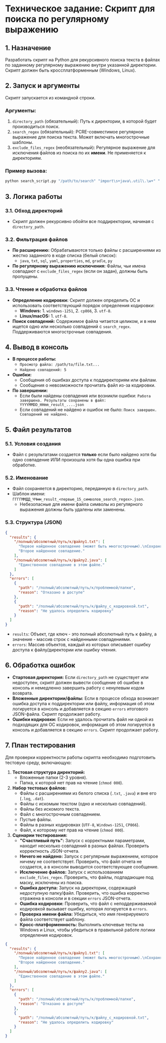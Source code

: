 # Техническое задание: Скрипт для поиска по регулярному выражению

## 1. Назначение

Разработать скрипт на Python для рекурсивного поиска текста в файлах по заданному регулярному выражению внутри указанной директории. Скрипт должен быть кроссплатформенным (Windows, Linux).

## 2. Запуск и аргументы

Скрипт запускается из командной строки.

### Аргументы:

1.  `directory_path` (обязательный): Путь к директории, в которой будет производиться поиск.
2.  `search_regex` (обязательный): PCRE-совместимое регулярное выражение для поиска текста. Может включать многострочные шаблоны.
3.  `exclude_files_regex` (необязательный): Регулярное выражение для исключения файлов из поиска по их **имени**. Не применяется к директориям.

### Пример вызова:

```bash
python search_script.py "/path/to/search" "import\s+java\.util\.\w+" ".*\.log"
```

## 3. Логика работы

### 3.1. Обход директорий

- Скрипт должен рекурсивно обойти все поддиректории, начиная с `directory_path`.

### 3.2. Фильтрация файлов

- **По расширению:** Обрабатываются только файлы с расширениями из жестко заданного в коде списка (белый список):
  - `java`, `txt`, `sql`, `yaml`, `properties`, `md`, `gradle`, `py`
- **По регулярному выражению исключения:** Файлы, чьи имена совпадают с `exclude_files_regex` (если он задан), должны быть пропущены.

### 3.3. Чтение и обработка файлов

- **Определение кодировки:** Скрипт должен определить ОС и использовать соответствующий порядок определения кодировки:
  - **Windows:** 1. `windows-1251`, 2. `cp866`, 3. `utf-8`.
  - **Linux/macOS:** 1. `utf-8`.
- **Поиск совпадений:** Содержимое файла читается целиком, и в нем ищется одно или несколько совпадений с `search_regex`. Поддерживаются многострочные совпадения.

## 4. Вывод в консоль

- **В процессе работы:**
  - `Просмотр файла: /path/to/file.txt...`
  - `Найдено совпадений: 5`
- **Ошибки:**
  - Сообщения об ошибках доступа к поддиректориям или файлам.
  - Сообщения о невозможности прочитать файл из-за кодировки.
- **По завершении:**
  - Если были найдены совпадения или возникли ошибки: `Работа завершена. Результаты сохранены в файл: YYYYMMDD_HHmm_result_....json`
  - Если совпадений не найдено и ошибок не было: `Поиск завершен. Совпадений не найдено.`

## 5. Файл результатов

### 5.1. Условия создания

- Файл с результатами создается **только** если было найдено хотя бы одно совпадение ИЛИ произошла хотя бы одна ошибка при обработке.

### 5.2. Именование

- Файл сохраняется в директорию, переданную в `directory_path`.
- Шаблон имени: `ГГГГММДД_ЧЧмм_result_<первые_15_символов_search_regex>.json`.
  - Небезопасные для имени файла символы из регулярного выражения должны быть удалены или заменены.

### 5.3. Структура (JSON)

```json
{
  "results": {
    "/полный/абсолютный/путь/к/файлу1.txt": [
      "Первое найденное совпадение (может быть многострочным).\nСохраняются все переносы строк.",
      "Второе найденное совпадение."
    ],
    "/полный/абсолютный/путь/к/файлу2.java": [
      "Единственное совпадение в этом файле."
    ]
  },
  "errors": [
    {
      "path": "/полный/абсолютный/путь/к/проблемной/папке",
      "reason": "Отказано в доступе"
    },
    {
      "path": "/полный/абсолютный/путь/к/файлу_с_кодировкой.txt",
      "reason": "Не удалось определить кодировку"
    }
  ]
}
```
- `results`: Объект, где ключ - это полный абсолютный путь к файлу, а значение - массив строк с найденными совпадениями.
- `errors`: Массив объектов, каждый из которых описывает ошибку доступа к файлу/директории или ошибку чтения.

## 6. Обработка ошибок

- **Стартовая директория:** Если `directory_path` не существует или недоступен, скрипт должен вывести сообщение об ошибке в консоль и немедленно завершить работу с ненулевым кодом возврата.
- **Вложенные директории/файлы:** Если в процессе обхода возникает ошибка доступа к поддиректории или файлу, информация об этом логируется в консоль и добавляется в секцию `errors` итогового JSON-файла. Скрипт продолжает работу.
- **Ошибки кодировки:** Если не удалось прочитать файл ни одной из подходящих для ОС кодировок, информация об этом логируется в консоль и добавляется в секцию `errors`. Скрипт продолжает работу.

## 7. План тестирования

Для проверки корректности работы скрипта необходимо подготовить тестовую среду, включающую:

1.  **Тестовая структура директорий:**
    - Вложенные папки (2-3 уровня).
    - Папка, к которой нет прав на чтение (`chmod 000`).
2.  **Набор тестовых файлов:**
    - Файлы с расширениями из белого списка (`.txt`, `.java`) и вне его (`.log`, `.dat`).
    - Файлы с искомым текстом (одно и несколько совпадений).
    - Файлы без искомого текста.
    - Файл с многострочным совпадением.
    - Пустые файлы.
    - Файлы в разных кодировках (`UTF-8`, `Windows-1251`, `CP866`).
    - Файл, к которому нет прав на чтение (`chmod 000`).
3.  **Сценарии тестирования:**
    - **"Счастливый путь":** Запуск с корректными параметрами, находит несколько совпадений в разных файлах. Проверить корректность JSON-отчета.
    - **Ничего не найдено:** Запуск с регулярным выражением, которое ничему не соответствует. Проверить, что файл отчета не создается, а в консоли выводится соответствующее сообщение.
    - **Исключение файлов:** Запуск с использованием `exclude_files_regex`. Проверить, что файлы, подпадающие под маску, исключены из поиска.
    - **Ошибка доступа:** Запуск на директории, содержащей недоступную папку/файл. Проверить, что ошибка корректно отражена в консоли и в секции `errors` JSON-отчета.
    - **Ошибка кодировки:** Проверить, что файл с неподдерживаемой кодировкой вызывает ошибку, которая логируется в `errors`.
    - **Проверка имени файла:** Убедиться, что имя генерируемого файла соответствует шаблону.
    - **Кросс-платформенность:** Выполнить ключевые тесты на Windows и Linux, чтобы убедиться в правильной работе логики определения кодировок.

```json
{
  "results": {
    "/полный/абсолютный/путь/к/файлу1.txt": [
      "Первое найденное совпадение (может быть многострочным).\nСохраняются все переносы строк.",
      "Второе найденное совпадение."
    ],
    "/полный/абсолютный/путь/к/файлу2.java": [
      "Единственное совпадение в этом файле."
    ]
  },
  "errors": [
    {
      "path": "/полный/абсолютный/путь/к/проблемной/папке",
      "reason": "Отказано в доступе"
    },
    {
      "path": "/полный/абсолютный/путь/к/файлу_с_кодировкой.txt",
      "reason": "Не удалось определить кодировку"
    }
  ]
}
```
